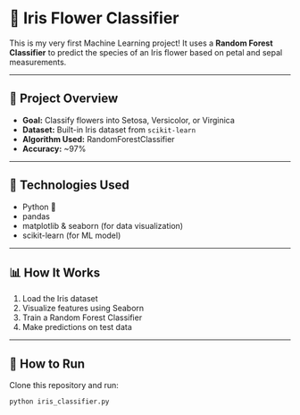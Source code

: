 # 🌸 Iris Flower Classifier

This is my very first Machine Learning project! It uses a **Random Forest Classifier** to predict the species of an Iris flower based on petal and sepal measurements.

---

## 🚀 Project Overview

- **Goal:** Classify flowers into Setosa, Versicolor, or Virginica
- **Dataset:** Built-in Iris dataset from `scikit-learn`
- **Algorithm Used:** RandomForestClassifier
- **Accuracy:** ~97%

---

## 🧠 Technologies Used

- Python 🐍
- pandas
- matplotlib & seaborn (for data visualization)
- scikit-learn (for ML model)

---

## 📊 How It Works

1. Load the Iris dataset
2. Visualize features using Seaborn
3. Train a Random Forest Classifier
4. Make predictions on test data

---

## 🧪 How to Run

Clone this repository and run:

```bash
python iris_classifier.py
